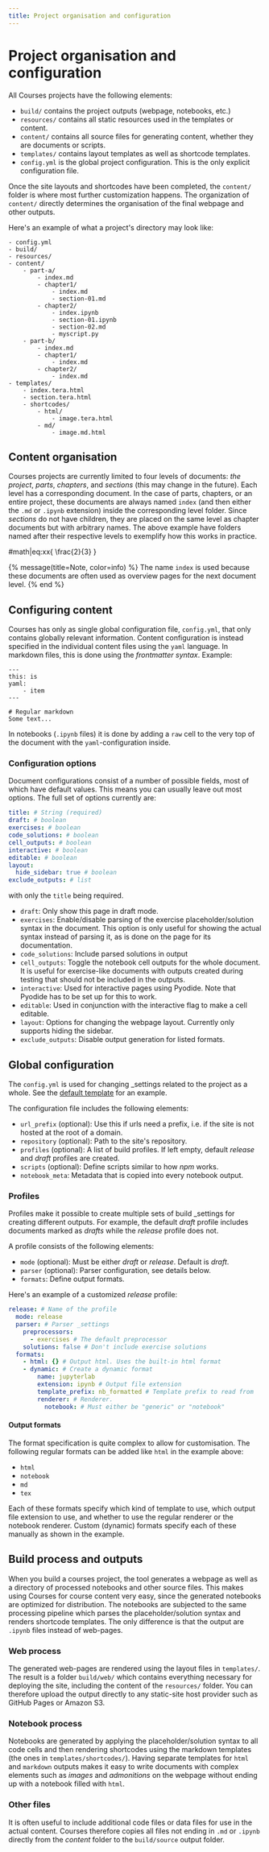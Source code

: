 ```yaml
---
title: Project organisation and configuration
---
```


# Project organisation and configuration

All Courses projects have the following elements:
- `build/` contains the project outputs (webpage, notebooks, etc.)
- `resources/` contains all static resources used in the templates or content.
- `content/` contains all source files for generating content, whether they are documents or scripts.
- `templates/` contains layout templates as well as shortcode templates.
- `config.yml` is the global project configuration. This is the only explicit configuration file.

Once the site layouts and shortcodes have been completed, the `content/` folder is where most further customization happens. The organization of `content/` directly determines the organisation of the final webpage and other outputs.

Here's an example of what a project's directory may look like:
```plain
- config.yml
- build/
- resources/
- content/
    - part-a/
        - index.md
        - chapter1/
            - index.md
            - section-01.md
        - chapter2/
            - index.ipynb
            - section-01.ipynb
            - section-02.md
            - myscript.py
    - part-b/
        - index.md
        - chapter1/
            - index.md
        - chapter2/
            - index.md
- templates/
    - index.tera.html
    - section.tera.html
    - shortcodes/
        - html/
            - image.tera.html
        - md/
            - image.md.html
```

## Content organisation

Courses projects are currently limited to four levels of documents: *the project*, *parts*, *chapters*, and *sections* (this may change in the future). Each level has a corresponding document. In the case of parts, chapters, or an entire project, these documents are always named `index` (and then either the `.md` or `.ipynb` extension) inside the corresponding level folder. Since *sections* do not have children, they are placed on the same level as chapter documents but with arbitrary names. The above example have folders named after their respective levels to exemplify how this works in practice. 

#math|eq:xx{
\frac{2}{3}
}

{% message(title=Note, color=info) %}
The name `index` is used because these documents are often used as overview pages for the next document level. 
{% end %}


## Configuring content
Courses has only as single global configuration file, `config.yml`, that only contains globally relevant information. Content configuration is instead specified in the individual content files using the `yaml` language. In markdown  files, this is done using the *frontmatter syntax*. Example:

```plain
---
this: is
yaml:
    - item
---

# Regular markdown
Some text...
```

In notebooks (`.ipynb` files) it is done by adding a `raw` cell to the very top of the document with the `yaml`-configuration inside.

### Configuration options 
Document configurations consist of a number of possible fields, most of which have default values. This means you can usually leave out most options. The full set of options currently are:
```yaml
title: # String (required)
draft: # boolean
exercises: # boolean
code_solutions: # boolean
cell_outputs: # boolean
interactive: # boolean
editable: # boolean
layout:
  hide_sidebar: true # boolean
exclude_outputs: # list
```
with only the `title` being required.

- `draft`: Only show this page in draft mode.
- `exercises`: Enable/disable parsing of the exercise placeholder/solution syntax in the document. This option is only useful for showing the actual syntax instead of parsing it, as is done on the page for its documentation.
- `code_solutions`: Include parsed solutions in output
- `cell_outputs`: Toggle the notebook cell outputs for the whole document. It is useful for exercise-like documents with outputs created during testing that should not be included in the outputs.
- `interactive`: Used for interactive pages using Pyodide. Note that Pyodide has to be set up for this to work.
- `editable`: Used in conjunction with the interactive flag to make a cell editable.
- `layout`: Options for changing the webpage layout. Currently only supports hiding the sidebar.
- `exclude_outputs`: Disable output generation for listed formats.

## Global configuration
The `config.yml` is used for changing _settings related to the project as a whole. See the [default template](https://github.com/coursesproject/courses-template-default) 
for an example.

The configuration file includes the following elements:
- `url_prefix` (optional): Use this if urls need a prefix, i.e. if the site is not hosted at the root of a domain.
- `repository` (optional): Path to the site's repository.
- `profiles` (optional): A list of build profiles. If left empty, default *release* and *draft* profiles are created.
- `scripts` (optional): Define scripts similar to how *npm* works. 
- `notebook_meta`: Metadata that is copied into every notebook output.


### Profiles
Profiles make it possible to create multiple sets of build _settings for creating different outputs. For example, the 
default *draft* profile includes documents marked as *drafts* while the *release* profile does not. 

A profile consists of the following elements:
- `mode` (optional): Must be either *draft* or *release*. Default is *draft*.
- `parser` (optional): Parser configuration, see details below.
- `formats`: Define output formats.

Here's an example of a customized *release* profile:
```yml
release: # Name of the profile
  mode: release
  parser: # Parser _settings
    preprocessors:
      - exercises # The default preprocessor
    solutions: false # Don't include exercise solutions
  formats:
    - html: {} # Output html. Uses the built-in html format
    - dynamic: # Create a dynamic format
        name: jupyterlab
        extension: ipynb # Output file extension
        template_prefix: nb_formatted # Template prefix to read from
        renderer: # Renderer.
          notebook: # Must either be "generic" or "notebook"
```

#### Output formats
The format specification is quite complex to allow for customisation. The following regular formats can be added like 
`html` in the example above:

- `html`
- `notebook`
- `md`
- `tex`

Each of these formats specify which kind of template to use, which output file extension to use, and whether to use the 
regular renderer or the notebook renderer. Custom (dynamic) formats specify each of these manually as shown in the 
example.


## Build process and outputs
When you build a courses project, the tool generates a webpage as well as a directory of processed notebooks and other source files. This makes using Courses for course content very easy, since the generated notebooks are optimized for distribution. The notebooks are subjected to the same processing pipeline which parses the placeholder/solution syntax and renders shortcode templates. The only difference is that the output are `.ipynb` files instead of web-pages.

### Web process
The generated web-pages are rendered using the layout files in `templates/`. The result is a folder `build/web/` which contains everything necessary for deploying the site, including the content of the `resources/` folder. You can therefore upload the output directly to any static-site host provider such as GitHub Pages or Amazon S3. 

### Notebook process
Notebooks are generated by applying the placeholder/solution syntax to all code cells and then rendering shortcodes using the markdown templates (the ones in `templates/shortcodes/`). Having separate templates for `html` and `markdown` outputs makes it easy to write documents with complex elements such as *images* and *admonitions* on the webpage without ending up with a notebook filled with `html`. 


### Other files
It is often useful to include additional code files or data files for use in the actual content. Courses therefore copies all files not ending in `.md` or `.ipynb` directly from the *content* folder to the `build/source` output folder.



